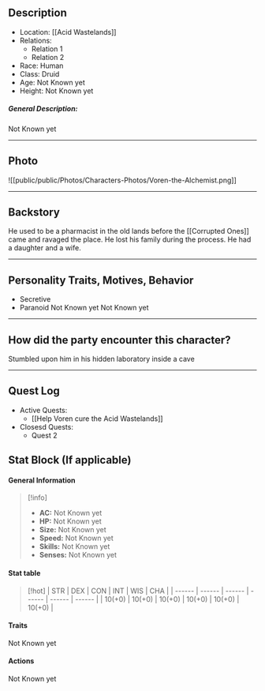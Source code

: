 
## Description
- Location: [[Acid Wastelands]]
- Relations: 
	- Relation 1
	- Relation 2
- Race: Human
- Class: Druid
- Age: Not Known yet
- Height: Not Known yet

##### General Description:
Not Known yet



---

## Photo


![[public/public/Photos/Characters-Photos/Voren-the-Alchemist.png]]




---

## Backstory
He used to be a pharmacist in the old lands before the [[Corrupted Ones]] came and ravaged the place. He lost his family during the process. He had a daughter and a wife.

---


## Personality Traits, Motives, Behavior
- Secretive
- Paranoid
Not Known yet
Not Known yet

---

## How did the party encounter this character?
Stumbled upon him in his hidden laboratory inside a cave

---


## Quest Log
- Active Quests:
	- [[Help Voren cure the Acid Wastelands]]
- Closesd Quests:
	- Quest 2


## Stat Block (If applicable)
#### General Information

>[!info]
>- **AC:** Not Known yet
>- **HP:** Not Known yet
>- **Size:** Not Known yet
>- **Speed:** Not Known yet
>- **Skills:** Not Known yet
>- **Senses:** Not Known yet

#### Stat table

>[!hot]
>| STR    | DEX    | CON    | INT    | WIS    | CHA    |
>| ------ | ------ | ------ | ------ | ------ | ------ |
>| 10(+0) | 10(+0) | 10(+0) | 10(+0) | 10(+0) | 10(+0) |

#### Traits

Not Known yet 


#### Actions

Not Known yet 
